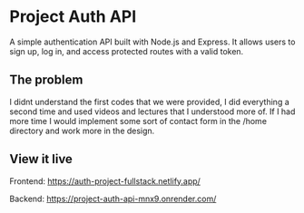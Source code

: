 # Project Auth API

A simple authentication API built with Node.js and Express. It allows users to sign up, log in, and access protected routes with a valid token.


## The problem

I didnt understand the first codes that we were provided, I did everything a second time and used videos and lectures that I understood more of. If I had more time I would implement some sort of contact form in the /home directory and work more in the design.


## View it live

Frontend: https://auth-project-fullstack.netlify.app/

Backend: https://project-auth-api-mnx9.onrender.com/
